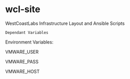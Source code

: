 # wcl-site
WestCoastLabs Infrastructure Layout and Ansible Scripts

`Dependant Variables`

Environment Variables:

VMWARE_USER

VMWARE_PASS

VMWARE_HOST
